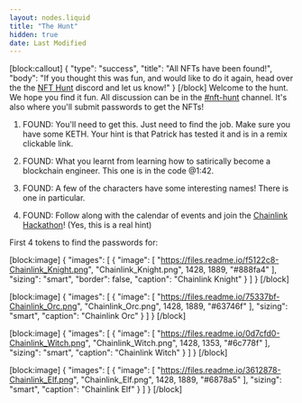 ```yaml
---
layout: nodes.liquid
title: "The Hunt"
hidden: true
date: Last Modified
---
```

[block:callout]
{
  "type": "success",
  "title": "All NFTs have been found!",
  "body": "If you thought this was fun, and would like to do it again, head over the the [NFT Hunt](https://discord.gg/fDmn8RNKHb) discord and let us know!"
}
[/block]
Welcome to the hunt. We hope you find it fun. All discussion can be in the [#nft-hunt](https://discord.gg/fDmn8RNKHb) channel. It's also where you'll submit passwords to get the NFTs! 

1. FOUND: You'll need to get this. Just need to find the job. Make sure you have some KETH. Your hint is that Patrick has tested it and is in a remix clickable link. 

2. FOUND: What you learnt from learning how to satirically become a blockchain engineer. This one is in the code @1:42.  

3. FOUND: A few of the characters have some interesting names! There is one in particular.  

4. FOUND: Follow along with the calendar of events and join the [Chainlink Hackathon](https://chain.link/hackathon)! (Yes, this is a real hint)

First 4 tokens to find the passwords for:

[block:image]
{
  "images": [
    {
      "image": [
        "https://files.readme.io/f5122c8-Chainlink_Knight.png",
        "Chainlink_Knight.png",
        1428,
        1889,
        "#888fa4"
      ],
      "sizing": "smart",
      "border": false,
      "caption": "Chainlink Knight"
    }
  ]
}
[/block]

[block:image]
{
  "images": [
    {
      "image": [
        "https://files.readme.io/75337bf-Chainlink_Orc.png",
        "Chainlink_Orc.png",
        1428,
        1889,
        "#63746f"
      ],
      "sizing": "smart",
      "caption": "Chainlink Orc"
    }
  ]
}
[/block]

[block:image]
{
  "images": [
    {
      "image": [
        "https://files.readme.io/0d7cfd0-Chainlink_Witch.png",
        "Chainlink_Witch.png",
        1428,
        1353,
        "#6c778f"
      ],
      "sizing": "smart",
      "caption": "Chainlink Witch"
    }
  ]
}
[/block]

[block:image]
{
  "images": [
    {
      "image": [
        "https://files.readme.io/3612878-Chainlink_Elf.png",
        "Chainlink_Elf.png",
        1428,
        1889,
        "#6878a5"
      ],
      "sizing": "smart",
      "caption": "Chainlink Elf"
    }
  ]
}
[/block]